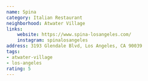 ```yaml
---
name: Spina
category: Italian Restaurant
neighborhood: Atwater Village
links:
    website: https://www.spina-losangeles.com/
    instagram: spinalosangeles
address: 3193 Glendale Blvd, Los Angeles, CA 90039
tags:
- atwater-village
- los-angeles
rating: 5
---
```

